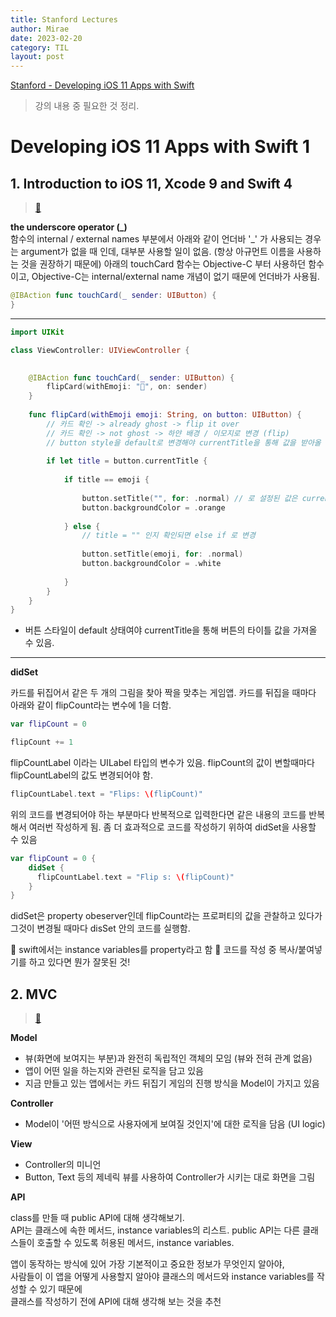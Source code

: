 ```yaml
---
title: Stanford Lectures 
author: Mirae
date: 2023-02-20
category: TIL
layout: post
---
```


[Stanford - Developing iOS 11 Apps with Swift](https://www.youtube.com/watch?v=TZL5AmwuwlA&list=PL3d_SFOiG7_8ofjyKzX6Nl1wZehbdiZC_)  
> 강의 내용 중 필요한 것 정리.
  
  

# Developing iOS 11 Apps with Swift 1 
## 1. Introduction to iOS 11, Xcode 9 and Swift 4
> [🔗](https://youtu.be/TZL5AmwuwlA)
  
  
<b>the underscore operator (\_)</b>  
함수의 internal / external names 부분에서 아래와 같이 언더바 '_' 가 사용되는 경우는 argument가 없을 때 인데, 대부분 사용할 일이 없음. (항상 아규먼트 이름을 사용하는 것을 권장하기 때문에) 아래의 touchCard 함수는 Objective-C 부터 사용하던 함수이고, Objective-C는 internal/external name 개념이 없기 때문에 언더바가 사용됨.
```swift
@IBAction func touchCard(_ sender: UIButton) {
}
```
--------------------

```swift
import UIKit

class ViewController: UIViewController {

    
    @IBAction func touchCard(_ sender: UIButton) {
        flipCard(withEmoji: "👻", on: sender)
    }
    
    func flipCard(withEmoji emoji: String, on button: UIButton) {
        // 카드 확인 -> already ghost -> flip it over
        // 카드 확인 -> not ghost -> 하얀 배경 / 이모지로 변경 (flip)
        // button style을 default로 변경해야 currentTitle을 통해 값을 받아올 수 있음
        
        if let title = button.currentTitle {
            
            if title == emoji {
                
                button.setTitle("", for: .normal) // 로 설정된 값은 currentTitle로 가져올 수 있음
                button.backgroundColor = .orange
                
            } else {
                // title = "" 인지 확인되면 else if 로 변경
                
                button.setTitle(emoji, for: .normal)
                button.backgroundColor = .white
                
            }
        }
    }
}
```
* 버튼 스타일이 default 상태여야 currentTitle을 통해 버튼의 타이틀 값을 가져올 수 있음. 

   
--------------------
  
<b>didSet</b>  
  
카드를 뒤집어서 같은 두 개의 그림을 찾아 짝을 맞추는 게임앱. 
카드를 뒤집을 때마다 아래와 같이 flipCount라는 변수에 1을 더함.
```swift 
var flipCount = 0
```

```swift
flipCount += 1 
```
flipCountLabel 이라는 UILabel 타입의 변수가 있음.
flipCount의 값이 변할때마다 flipCountLabel의 값도 변경되어야 함. 

```swift
flipCountLabel.text = "Flips: \(flipCount)"
```
위의 코드를 변경되어야 하는 부분마다 반복적으로 입력한다면 같은 내용의 코드를 반복해서 여러번 작성하게 됨.
좀 더 효과적으로 코드를 작성하기 위하여 didSet을 사용할 수 있음 

```swift 
var flipCount = 0 {
    didSet {
      flipCountLabel.text = "Flip s: \(flipCount)"  
    }
}
```
didSet은 property obeserver인데 flipCount라는 프로퍼티의 값을 관찰하고 있다가
그것이 변경될 때마다 disSet 안의 코드를 실행함. 


📌 swift에서는 instance variables를 property라고 함
📌 코드를 작성 중 복사/붙여넣기를 하고 있다면 뭔가 잘못된 것!

  
## 2. MVC

> [🔗](https://youtu.be/gI3pz7eFgfo)  

<b>Model</b>
- 뷰(화면에 보여지는 부분)과 완전히 독립적인 객체의 모임 (뷰와 전혀 관계 없음)
- 앱이 어떤 일을 하는지와 관련된 로직을 담고 있음 
- 지금 만들고 있는 앱에서는 카드 뒤집기 게임의 진행 방식을 Model이 가지고 있음

<b>Controller</b>
- Model이 '어떤 방식으로 사용자에게 보여질 것인지'에 대한 로직을 담음 (UI logic)

<b>View</b>
- Controller의 미니언
- Button, Text 등의 제네릭 뷰를 사용하여 Controller가 시키는 대로 화면을 그림 
  
<b>API</b>  
  
class를 만들 때 public API에 대해 생각해보기.  
API는 클래스에 속한 메서드, instance variables의 리스트.
public API는 다른 클래스들이 호출할 수 있도록 허용된 메서드, instance variables.
  
앱이 동작하는 방식에 있어 가장 기본적이고 중요한 정보가 무엇인지 알아야,  
사람들이 이 앱을 어떻게 사용할지 알아야 클래스의 메서드와 instance variables를 작성할 수 있기 때문에  
클래스를 작성하기 전에 API에 대해 생각해 보는 것을 추천


